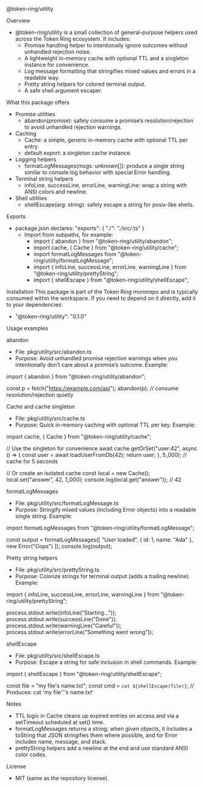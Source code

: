 @token-ring/utility

Overview
- @token-ring/utility is a small collection of general-purpose helpers used across the Token Ring ecosystem. It includes:
  - Promise handling helper to intentionally ignore outcomes without unhandled rejection noise.
  - A lightweight in-memory cache with optional TTL and a singleton instance for convenience.
  - Log message formatting that stringifies mixed values and errors in a readable way.
  - Pretty string helpers for colored terminal output.
  - A safe shell argument escaper.

What this package offers
- Promise utilities
  - abandon(promise): safely consume a promise’s resolution/rejection to avoid unhandled rejection warnings.
- Caching
  - Cache<V>: a simple, generic in-memory cache with optional TTL per entry.
  - default export: a singleton cache instance.
- Logging helpers
  - formatLogMessages(msgs: unknown[]): produce a single string similar to console.log behavior with special Error handling.
- Terminal string helpers
  - infoLine, successLine, errorLine, warningLine: wrap a string with ANSI colors and newline.
- Shell utilities
  - shellEscape(arg: string): safely escape a string for posix-like shells.

Exports
- package.json declares: "exports": { "./*": "./src/*.ts" }
  - Import from subpaths, for example:
    - import { abandon } from "@token-ring/utility/abandon";
    - import cache, { Cache } from "@token-ring/utility/cache";
    - import formatLogMessages from "@token-ring/utility/formatLogMessage";
    - import { infoLine, successLine, errorLine, warningLine } from "@token-ring/utility/prettyString";
    - import { shellEscape } from "@token-ring/utility/shellEscape";

Installation
This package is part of the Token Ring monorepo and is typically consumed within the workspace. If you need to depend on it directly, add it to your dependencies:
- "@token-ring/utility": "0.1.0"

Usage examples

abandon
- File: pkg/utility/src/abandon.ts
- Purpose: Avoid unhandled promise rejection warnings when you intentionally don’t care about a promise’s outcome.
Example:

import { abandon } from "@token-ring/utility/abandon";

const p = fetch("https://example.com/api");
abandon(p); // consume resolution/rejection quietly

Cache and cache singleton
- File: pkg/utility/src/cache.ts
- Purpose: Quick in-memory caching with optional TTL per key.
Example:

import cache, { Cache } from "@token-ring/utility/cache";

// Use the singleton for convenience
await cache.getOrSet("user:42", async () => {
  const user = await loadUserFromDb(42);
  return user;
}, 5_000); // cache for 5 seconds

// Or create an isolated cache
const local = new Cache<number>();
local.set("answer", 42, 1_000);
console.log(local.get("answer")); // 42

formatLogMessages
- File: pkg/utility/src/formatLogMessage.ts
- Purpose: Stringify mixed values (including Error objects) into a readable single string.
Example:

import formatLogMessages from "@token-ring/utility/formatLogMessage";

const output = formatLogMessages([
  "User loaded",
  { id: 1, name: "Ada" },
  new Error("Oops")
]);
console.log(output);

Pretty string helpers
- File: pkg/utility/src/prettyString.ts
- Purpose: Colorize strings for terminal output (adds a trailing newline).
Example:

import { infoLine, successLine, errorLine, warningLine } from "@token-ring/utility/prettyString";

process.stdout.write(infoLine("Starting…"));
process.stdout.write(successLine("Done"));
process.stdout.write(warningLine("Careful"));
process.stdout.write(errorLine("Something went wrong"));

shellEscape
- File: pkg/utility/src/shellEscape.ts
- Purpose: Escape a string for safe inclusion in shell commands.
Example:

import { shellEscape } from "@token-ring/utility/shellEscape";

const file = "my file's name.txt";
const cmd = `cat ${shellEscape(file)}`;
// Produces: cat 'my file'\''s name.txt'

Notes
- TTL logic in Cache cleans up expired entries on access and via a setTimeout scheduled at set() time.
- formatLogMessages returns a string; when given objects, it includes a toString that JSON stringifies them where possible, and for Error includes name, message, and stack.
- prettyString helpers add a newline at the end and use standard ANSI color codes.

License
- MIT (same as the repository license).
